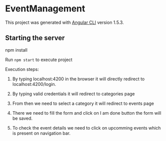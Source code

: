 # EventManagement

This project was generated with [Angular CLI](https://github.com/angular/angular-cli) version 1.5.3.

## Starting the server

npm install

Run `npm start` to execute project

Execution steps:

1. By typing localhost:4200 in the browser it will directly redirect to localhost:4200/login.

2. By typing valid credentials it will redirect to categories page

3. From then we need to select a category it will redirect to events page

4. There we need to fill the form and click on I am done button the form will be saved.

5. To check the event details we need to click on upcomming events which is present on navigation bar.
